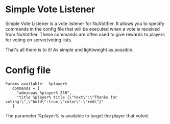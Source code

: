 # Simple Vote Listener
Simple Vote Listener is a vote listener for NuVotifier. It allows you to specify commands 
in the config file that will be executed when a vote is received from NuVotifier.
These commands are often used to give rewards to players for voting on server/voting lists. 

That's all there is to it! As simple and lightweight as possible.

# Config file
``` 
Params available:  %player%
   commands = [
     "adminpay %player% 250",
     "title %player% title {\"text\":\"Thanks for voting!\",\"bold\":true,\"color\":\"red\"}"
   ]
```
The parameter %player% is available to target the player that voted.